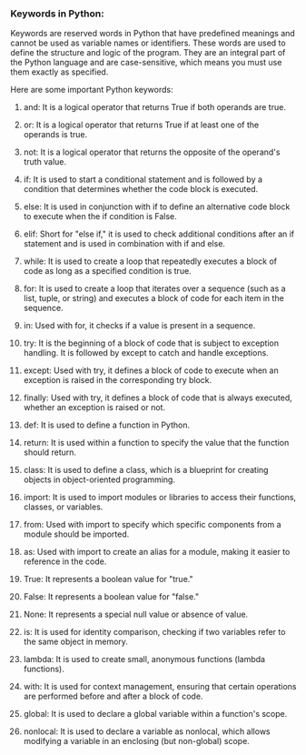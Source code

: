 ### Keywords in Python:

Keywords are reserved words in Python that have predefined meanings and cannot be used as variable names or identifiers. These words are used to define the structure and logic of the program. They are an integral part of the Python language and are case-sensitive, which means you must use them exactly as specified.

Here are some important Python keywords:

1) and: It is a logical operator that returns True if both operands are true.

2) or: It is a logical operator that returns True if at least one of the operands is true.

3) not: It is a logical operator that returns the opposite of the operand's truth value.

4) if: It is used to start a conditional statement and is followed by a condition that determines whether the code block is executed.

5) else: It is used in conjunction with if to define an alternative code block to execute when the if condition is False.

6) elif: Short for "else if," it is used to check additional conditions after an if statement and is used in combination with if and else.

7) while: It is used to create a loop that repeatedly executes a block of code as long as a specified condition is true.

8) for: It is used to create a loop that iterates over a sequence (such as a list, tuple, or string) and executes a block of code for each item in the sequence.

9) in: Used with for, it checks if a value is present in a sequence.

10) try: It is the beginning of a block of code that is subject to exception handling. It is followed by except to catch and handle exceptions.

11) except: Used with try, it defines a block of code to execute when an exception is raised in the corresponding try block.

12) finally: Used with try, it defines a block of code that is always executed, whether an exception is raised or not.

13) def: It is used to define a function in Python.

14) return: It is used within a function to specify the value that the function should return.

15) class: It is used to define a class, which is a blueprint for creating objects in object-oriented programming.

16) import: It is used to import modules or libraries to access their functions, classes, or variables.

17) from: Used with import to specify which specific components from a module should be imported.

18) as: Used with import to create an alias for a module, making it easier to reference in the code.

19) True: It represents a boolean value for "true."

20) False: It represents a boolean value for "false."

21) None: It represents a special null value or absence of value.

22) is: It is used for identity comparison, checking if two variables refer to the same object in memory.

23) lambda: It is used to create small, anonymous functions (lambda functions).

24) with: It is used for context management, ensuring that certain operations are performed before and after a block of code.

25) global: It is used to declare a global variable within a function's scope.

26) nonlocal: It is used to declare a variable as nonlocal, which allows modifying a variable in an enclosing (but non-global) scope.
